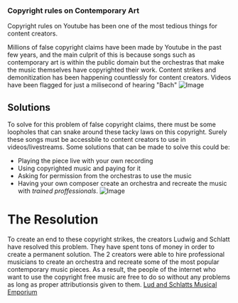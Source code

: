 ### Copyright rules on Contemporary Art
Copyright rules on Youtube has been one of the most tedious things for content creators.

Millions of false copyright claims have been made by Youtube in the past few years, and the main culprit of this is because songs such as contemporary art is within the public domain but the orchestras that make the music themselves have copyrighted their work.
Content strikes and demonitization has been happening countlessly for content creators. Videos have been flagged for just a milisecond of hearing "Bach"
![Image](https://upload.wikimedia.org/wikipedia/commons/thumb/5/5a/Youtube_copyright_claim.png/800px-Youtube_copyright_claim.png?20211017163239)

## Solutions
To solve for this problem of false copyright claims, there must be some loopholes that can snake around these tacky laws on this copyright. Surely these songs must be accessbile to content creators to use in videos/livestreams. 
Some solutions that can be made to solve this could be:
- Playing the piece live with your own recording
- Using copyrighted music and paying for it
- Asking for permission from the orchestras to use the music
- Having your own composer create an orchestra and recreate the music with _trained proffessionals_.
![Image](https://upload.wikimedia.org/wikipedia/commons/thumb/3/39/MITO_Orchestra_Sinfonica_RAI.jpg/800px-MITO_Orchestra_Sinfonica_RAI.jpg?20100822173416)

# The Resolution
To create an end to these copyright strikes, the creators Ludwig and Schlatt have resolved this problem. They have spent tons of money in order to create a permanent solution. The 2 creators were able to hire professional musicians to create an orchestra and recreate some of the most popular contemporary music pieces. As a result, the people of the internet who want to use the copyright free music are free to do so without any problems as long as proper attributionsis given to them.
[Lud and Schlatts Musical Emporium](https://www.youtube.com/channel/UCFbtXFIaAJ0fOtgyeDs8Jog)
